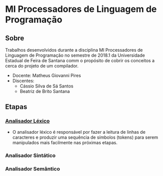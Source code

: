 # MI Processadores de Linguagem de Programação

## Sobre

Trabalhos desenvolvidos durante a disciplina MI Processadores de Linguagem de Programação no semestre de 2018.1 da Universidade Estadual de Feira de Santana comm o propósito de cobrir os conceitos a cerca do projeto de um compilador.

- Docente: Matheus Giovanni Pires
- Discentes:
    - Cássio Silva de Sá Santos
    - Beatriz de Brito Santana

## Etapas

### [Analisador Léxico](./LexicalAnalyzer)
- O analisador léxico é responsável por fazer a leitura de linhas de caracteres e produzir uma sequência de símbolos (tokens) para serem manipulados mais facilmente nas próximas etapas.

### Analisador Sintático


### Analisador Semântico

